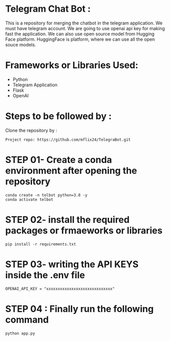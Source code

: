 # Telegram Chat Bot :
This is a repository for merging the chatbot in the telegram application. We must have telegram account. We are going to use openai api key for making fast the application. We can also use open source model from Hugging Face platform. HuggingFace is platform, where we can use all the open souce models.


# Frameworks or Libraries Used:
- Python
- Telegram Application
- Flask
- OpenAI


# Steps to be followed by :
Clone the repository by :
```
Project repo: https://github.com/mflix24/TelegraBot.git
```


# STEP 01- Create a conda environment after opening the repository
```
conda create -n telbot python=3.8 -y
conda activate telbot
```


# STEP 02- install the required packages or frmaeworks or libraries
```
pip install -r requirements.txt
```


# STEP 03- writing the API KEYS inside the .env file
```
OPENAI_API_KEY = "xxxxxxxxxxxxxxxxxxxxxxxxxxxxx"
```


# STEP 04 : Finally run the following command
```
python app.py
```




